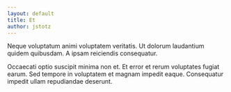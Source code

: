 ```yaml
---
layout: default
title: Et
author: jstotz
---
```


Neque voluptatum animi voluptatem veritatis. Ut dolorum laudantium quidem quibusdam. A ipsam reiciendis consequatur.

Occaecati optio suscipit minima non et. Et error et rerum voluptates fugiat earum. Sed tempore in voluptatem et magnam impedit eaque. Consequatur impedit ullam repudiandae deserunt.
